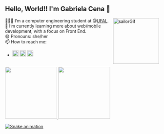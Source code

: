 <div>
  <h2>Hello, World!! I'm Gabriela Cena 🥰</h2>
  <img align="right" alt="sailorGif" src="https://i.pinimg.com/originals/a8/67/a1/a867a11aef41ccf594050813fcad2f3f.gif" height="150px" class="giphy-embed" allowFullScreen>

👩🏻‍💻 I’m a computer engineering student at @[UFAL](https://ufal.br/).  
🌱 I’m currently learning more about web/mobile development, with a focus on Front End.  
😄 Pronouns: she/her  
📫 How to reach me:
- <div> 
  <a href="https://instagram.com/cenagabrielaa" target="_blank"><img src="https://www.campolargo.pr.leg.br/imagens/instagram.png/image_preview" height="20px" target="_blank"></a>
  <a href = "mailto:lgcl@ic.ufal.br"><img src="https://logodownload.org/wp-content/uploads/2018/03/gmail-logo-16.png" height="20px" target="_blank"></a>
  <a href="https://www.linkedin.com/in/leticia-gabriela-cena-de-lima-1875541b1/" target="_blank"><img src="https://image.flaticon.com/icons/png/512/174/174857.png" height="20px"  target="_blank"></a>  
</div>
</div>
<br>
<div>

  <a href="https://github.com/gabrielalimact">
  <img height="170em" src="https://github-readme-stats.vercel.app/api?username=gabrielalimact&show_icons=true&theme=cobalt&include_all_commits=true&count_private=true"/>
  <img height="170em" src="https://github-readme-stats.vercel.app/api/top-langs/?username=gabrielalimact&layout=compact&langs_count=7&theme=cobalt"/>
    
  ![Snake animation](https://github.com/gabrielalimact/gabrielalimact/blob/output/github-contribution-grid-snake.svg)
</div>
  
